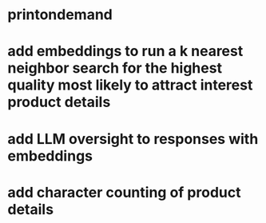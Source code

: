 # printondemand





# add embeddings to run a k nearest neighbor search for the highest quality most likely to attract interest product details
# add LLM oversight to responses with embeddings
# add character counting of product details
# 